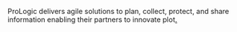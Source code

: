 ProLogic delivers agile solutions to plan, collect, protect, and share information enabling their partners to innovate plot[.](#mmini191.101.31.81:443dute)